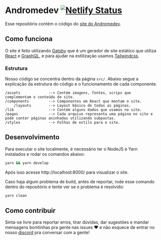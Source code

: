 # Andromedev [![Netlify Status](https://api.netlify.com/api/v1/badges/f17ca792-e1b9-448b-af31-5a74d0451f98/deploy-status)](https://app.netlify.com/sites/andromedev/deploys)

Esse repositório contém o código do [site do Andromedev](https://andromedev.opendevufcg.org/).

## Como funciona

O site é feito utilizando [Gatsby](https://www.gatsbyjs.org/) que é um gerador de site estático que utiliza [React](https://reactjs.org/) e [GraphQL](https://graphql.org/), e para ajudar na estilização usamos [Tailwindcss](https://tailwindcss.com/).

### Estrutura

Nosso código se concentra dentro da página `src/`. Abaixo segue a explicação da estrutura do código e o funcionamento de cada componente.

```
/assets             --> Contém imagens, fontes, scrips que complementam o conteúdo do site.
/components         --> Componentes em React que montam o site.
    /layouts        --> Layout básico de todas as páginas.
/lib                --> Contém alguns dados que usamos no site.
/pages              --> Cada arquivo representa uma página no site e pode conter páginas aninhadas utilizando subpastas.
/styles             --> Folhas de estilo para o site.
```

## Desenvolvimento

Para executar o site localmente, é necessário ter o NodeJS e Yarn instalados e rodar os comandos abaixo:

```sh
yarn && yarn develop
```

Após isso acesse http://localhost:8000/ para visualizar o site.

Caso haja algum problema de build, antes de reportar, rode esse comando dentro do repositório e tente ver se o problema é resolvido:

```sh
yarn clean
```

## Como contribuir

Sinta-se livre para reportar erros, tirar dúvidas, dar sugestões e mandar mensagens bonitinhas pra gente nas issues :heart: e não esquece de entrar no nosso [discord](https://chat.opendevufcg.org/) pra conversar com a gente!
